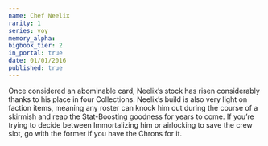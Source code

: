 ```yaml
---
name: Chef Neelix
rarity: 1
series: voy
memory_alpha:
bigbook_tier: 2
in_portal: true
date: 01/01/2016
published: true
---
```


Once considered an abominable card, Neelix’s stock has risen considerably thanks to his place in four Collections. Neelix’s build is also very light on faction items, meaning any roster can knock him out during the course of a skirmish and reap the Stat-Boosting goodness for years to come. If you’re trying to decide between Immortalizing him or airlocking to save the crew slot, go with the former if you have the Chrons for it.
